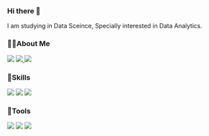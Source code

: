 ### Hi there 👋
I am studying in Data Sceince, Specially interested in Data Analytics.

### 🧑‍💻About Me
<p>
  <img src="https://img.shields.io/badge/bonafatre@gmail.com-EA4335?style=flat-square&logo=Gmail&logoColor=white"/>
  <a href='https://34newlife.tistory.com/' target='_blank'>
    <img src="https://img.shields.io/badge/Blog-09B3AF?style=flat-square&logo=Storyblok&logoColor=white"/>
  </a>
  <a href='https://www.linkedin.com/in/sang-hoon-oh-0410a521a/' target='_blank'>
    <img src="https://img.shields.io/badge/LinkeIn-0A66C2?style=flat-square&logo=LinkedIn&logoColor=white"/>
  </a>
</p>

### 💪Skills  
<p>
  <img src="https://img.shields.io/badge/Python-3776AB?style=flat-square&logo=Python&logoColor=white"/>
  <img src="https://img.shields.io/badge/MySQL-4479A1?style=flat-square&logo=MySQL&logoColor=white"/>
  <img src="https://img.shields.io/badge/TensorFlow-FF6F00?style=flat-square&logo=TensorFlow&logoColor=white"/>
</p>

### 🔨Tools  
<p>
  <img src="https://img.shields.io/badge/Git-F05032?style=flat-square&logo=Git&logoColor=white"/>
  <img src="https://img.shields.io/badge/Notion-000000?style=flat-square&logo=Notion&logoColor=white"/>
  <img src="https://img.shields.io/badge/Visual Studio Code-007ACC?style=flat-square&logo=Visual Studio Code&logoColor=white"/>
</p>
